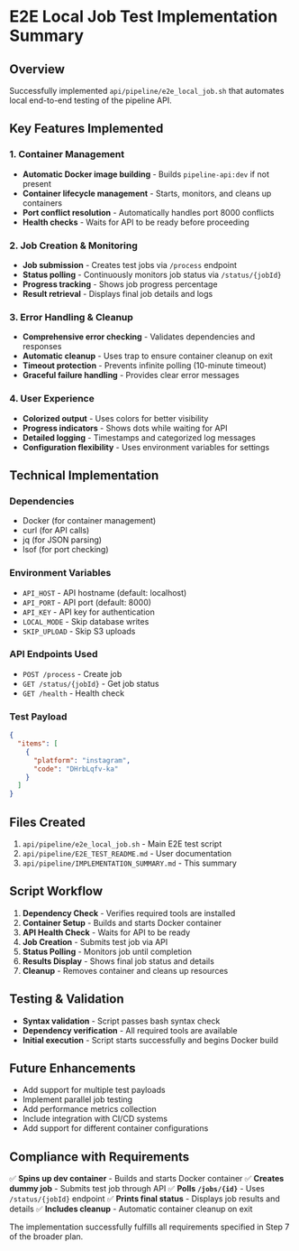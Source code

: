 # E2E Local Job Test Implementation Summary

## Overview
Successfully implemented `api/pipeline/e2e_local_job.sh` that automates local end-to-end testing of the pipeline API.

## Key Features Implemented

### 1. Container Management
- **Automatic Docker image building** - Builds `pipeline-api:dev` if not present
- **Container lifecycle management** - Starts, monitors, and cleans up containers
- **Port conflict resolution** - Automatically handles port 8000 conflicts
- **Health checks** - Waits for API to be ready before proceeding

### 2. Job Creation & Monitoring
- **Job submission** - Creates test jobs via `/process` endpoint
- **Status polling** - Continuously monitors job status via `/status/{jobId}`
- **Progress tracking** - Shows job progress percentage
- **Result retrieval** - Displays final job details and logs

### 3. Error Handling & Cleanup
- **Comprehensive error checking** - Validates dependencies and responses
- **Automatic cleanup** - Uses trap to ensure container cleanup on exit
- **Timeout protection** - Prevents infinite polling (10-minute timeout)
- **Graceful failure handling** - Provides clear error messages

### 4. User Experience
- **Colorized output** - Uses colors for better visibility
- **Progress indicators** - Shows dots while waiting for API
- **Detailed logging** - Timestamps and categorized log messages
- **Configuration flexibility** - Uses environment variables for settings

## Technical Implementation

### Dependencies
- Docker (for container management)
- curl (for API calls)
- jq (for JSON parsing)
- lsof (for port checking)

### Environment Variables
- `API_HOST` - API hostname (default: localhost)
- `API_PORT` - API port (default: 8000)
- `API_KEY` - API key for authentication
- `LOCAL_MODE` - Skip database writes
- `SKIP_UPLOAD` - Skip S3 uploads

### API Endpoints Used
- `POST /process` - Create job
- `GET /status/{jobId}` - Get job status
- `GET /health` - Health check

### Test Payload
```json
{
  "items": [
    {
      "platform": "instagram",
      "code": "DHrbLqfv-ka"
    }
  ]
}
```

## Files Created
1. `api/pipeline/e2e_local_job.sh` - Main E2E test script
2. `api/pipeline/E2E_TEST_README.md` - User documentation
3. `api/pipeline/IMPLEMENTATION_SUMMARY.md` - This summary

## Script Workflow
1. **Dependency Check** - Verifies required tools are installed
2. **Container Setup** - Builds and starts Docker container
3. **API Health Check** - Waits for API to be ready
4. **Job Creation** - Submits test job via API
5. **Status Polling** - Monitors job until completion
6. **Results Display** - Shows final job status and details
7. **Cleanup** - Removes container and cleans up resources

## Testing & Validation
- **Syntax validation** - Script passes bash syntax check
- **Dependency verification** - All required tools are available
- **Initial execution** - Script starts successfully and begins Docker build

## Future Enhancements
- Add support for multiple test payloads
- Implement parallel job testing
- Add performance metrics collection
- Include integration with CI/CD systems
- Add support for different container configurations

## Compliance with Requirements
✅ **Spins up dev container** - Builds and starts Docker container
✅ **Creates dummy job** - Submits test job through API
✅ **Polls `/jobs/{id}`** - Uses `/status/{jobId}` endpoint
✅ **Prints final status** - Displays job results and details
✅ **Includes cleanup** - Automatic container cleanup on exit

The implementation successfully fulfills all requirements specified in Step 7 of the broader plan.
